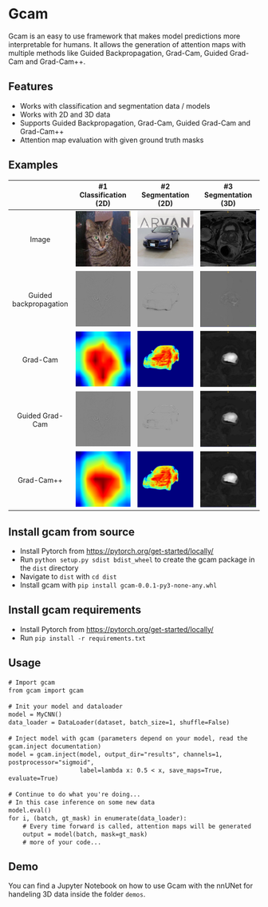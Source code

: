 # Gcam

Gcam is an easy to use framework that makes model predictions more interpretable for humans. 
It allows the generation of attention maps with multiple methods like Guided Backpropagation, 
Grad-Cam, Guided Grad-Cam and Grad-Cam++.

## Features

* Works with classification and segmentation data / models
* Works with 2D and 3D data
* Supports Guided Backpropagation, Grad-Cam, Guided Grad-Cam and Grad-Cam++
* Attention map evaluation with given ground truth masks

## Examples

|                                            |                #1 Classification (2D)                 |                  #2 Segmentation (2D)                 |                       #3 Segmentation (3D)            |
| :----------------------------------------: | :---------------------------------------------------: | :---------------------------------------------------: | :---------------------------------------------------: |
|                  Image                     |        ![](examples/images/class_2D_image.jpg)        |        ![](examples/images/seg_2D_image.jpg)          |        ![](examples/images/seg_3D_image.jpg)          |
|          Guided backpropagation            |        ![](examples/images/class_2D_gbp.jpg)          |        ![](examples/images/seg_2D_gbp.jpg)            |        ![](examples/images/seg_3D_gbp.jpg)            |
|                 Grad-Cam                   |        ![](examples/images/class_2D_gcam.jpg)         |        ![](examples/images/seg_2D_gcam.jpg)           |        ![](examples/images/seg_3D_gcam.jpg)           |
|              Guided Grad-Cam               |        ![](examples/images/class_2D_ggcam.jpg)        |        ![](examples/images/seg_2D_ggcam.jpg)          |        ![](examples/images/seg_3D_ggcam.jpg)          |
|               Grad-Cam++                   |        ![](examples/images/class_2D_gcampp.jpg)       |        ![](examples/images/seg_2D_gcampp.jpg)         |        ![](examples/images/seg_3D_gcampp.jpg)         |


## Install gcam from source

* Install Pytorch from https://pytorch.org/get-started/locally/
* Run `python setup.py sdist bdist_wheel` to create the gcam package in the `dist` directory
* Navigate to `dist` with `cd dist`
* Install gcam with `pip install gcam-0.0.1-py3-none-any.whl`

## Install gcam requirements

* Install Pytorch from https://pytorch.org/get-started/locally/
* Run `pip install -r requirements.txt`

## Usage

```
# Import gcam
from gcam import gcam

# Init your model and dataloader
model = MyCNN()
data_loader = DataLoader(dataset, batch_size=1, shuffle=False)

# Inject model with gcam (parameters depend on your model, read the gcam.inject documentation)
model = gcam.inject(model, output_dir="results", channels=1, postprocessor="sigmoid",
                    label=lambda x: 0.5 < x, save_maps=True, evaluate=True)

# Continue to do what you're doing...
# In this case inference on some new data
model.eval()
for i, (batch, gt_mask) in enumerate(data_loader):
    # Every time forward is called, attention maps will be generated
    output = model(batch, mask=gt_mask)
    # more of your code...
```

## Demo

You can find a Jupyter Notebook on how to use Gcam with the nnUNet for handeling 3D data inside the folder `demos`.